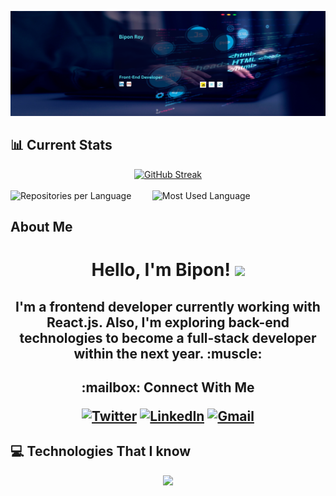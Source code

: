 ![My Info](https://raw.githubusercontent.com/Bipon-Roy/bipon-roy/main/images/banner.png)

## :bar_chart: Current Stats

<div align="center">
  <a href="https://git.io/streak-stats">
    <img src="https://github-readme-streak-stats.herokuapp.com?user=Bipon-Roy" alt="GitHub Streak" />
  </a>
</div>
<br>
<div style="display: flex;">
  <img src="https://github-profile-summary-cards.vercel.app/api/cards/repos-per-language?username=Bipon-Roy&theme=default" alt="Repositories per Language" width="45%" />
  <img src="https://github-profile-summary-cards.vercel.app/api/cards/most-commit-language?username=Bipon-Roy&theme=default" alt="Most Used Language" width="45%" />
</div>

## About Me

<h1><p align="center">Hello, I'm Bipon! <a><img src="https://media.giphy.com/media/hvRJCLFzcasrR4ia7z/giphy.gif" width="35px"></h1></a></p>

<h2><p align="center">I'm a frontend developer currently working with React.js. Also, I'm exploring back-end technologies to become a full-stack developer within the next year. :muscle:</p><h2>

<div align="center">
<p align="center">:mailbox: Connect With Me</p>

[![Twitter](https://img.shields.io/badge/Twitter-blue?logo=twitter&logoColor=white&style=for-the-badge)](https://twitter.com/bipon_dev)
[![LinkedIn](https://img.shields.io/badge/LinkedIn-blue?logo=linkedin&logoColor=white&style=for-the-badge)](https://www.linkedin.com/in/bipon-roy)
[![Gmail](https://img.shields.io/badge/Gmail-red?logo=gmail&logoColor=white&style=for-the-badge)](mailto:biponroy400@gmail.com)

</div>

## :computer: Technologies That I know

<p align="center">
  <a>
    <img src="https://skillicons.dev/icons?i=html,css,tailwind,js,react,git,github,nodejs,express,mongodb,mysql,firebase,netlify,c,cpp,figma," />
  </a>
</p>

<!-- ## :dart: Recent Projects

### Employee Management Web App

The Employee Management project is featuring role-based user functionality with firebase and JWT authentication, it provides secure access for users to manage their employees effortlessly.

### Key Features

-   Authentication with JWT; generate access token on local storage at client side on login and remove it on logout.
-   Different routes and functionality on dashboard for
    three types of users; admin, employee,
    HR.
-   Data filtering,Pagination, Payment gateway options.

### Used Technology

-   React, TailWind, DaisyUi, React Router, ReactQuery(TanStack), Axios, MongoDb, Express, Firebase, Stripe.

:link: [Client Site Code](https://github.com/Bipon-Roy/employee-management-client) - [Server Site Code](https://github.com/Bipon-Roy/employee-management-server) - [Live Site](https://ph-employee-management-app.netlify.app/)

### Hotel Booking Web App

The Hotel Booking project is featuring firebase & JWT authentication, it provides secure access for users to book their favourite rooms and accommodations effortlessly.

### Key Features

-   CRUD operation with Authentication.
-   Generate access token on cookies at client side on login and remove it on logout.
-   Private routes, data sorting, social login method.

### Used Technology

-   React, TailWind, DaisyUi, React Router, Axios, MongoDb,Express, Firebase, JWT.

:link: [Client Site Code](https://github.com/Bipon-Roy/hotel-booking-application-client) - [Server Site Code](https://github.com/Bipon-Roy/hotel-booking-application-server) - [Live Site](https://hotel-booking-60b59.web.app)

### E-Shop Web App

The E-Shop project is about selling electronic products like phone,laptop,headphones and smartwatches. It's built with React (including React Router) Tailwind, Node, MongoDb and Firebase Authentication.

### Key Features

-   CRUD operation with login and register functionality.
-   Social login and private routes functionality.
-   Dark/Light theme toggle button.

### Used Technology

-   React, TailWind, DaisyUi, React Router, MongoDb, Express,Firebase.

:link: [Client Site Code](https://github.com/Bipon-Roy/e-shop-client) - [Server Site Code](https://github.com/Bipon-Roy/e-shop-server) - [Live Site](https://eshop-31def.web.app) -->

